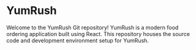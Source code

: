 # YumRush
Welcome to the YumRush Git repository! YumRush is a modern food ordering application built using React. This repository houses the source code and development environment setup for YumRush.
